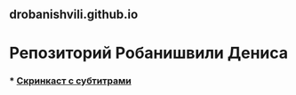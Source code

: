 ## drobanishvili.github.io

# **Репозиторий Робанишвили Дениса**

### * [Скринкаст с субтитрами](https://www.youtube.com/watch?time_continue=4&v=2hyPGhLauT8)

